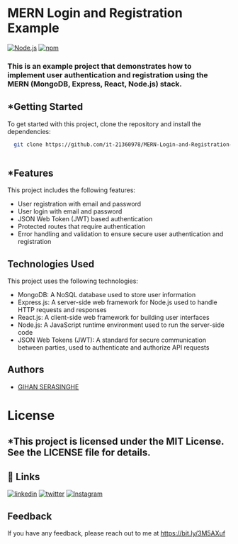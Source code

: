 # MERN Login and Registration Example

[![Node.js](https://img.shields.io/badge/Node.js-14.17.0-green.svg)](https://nodejs.org/en/)  [![npm](https://img.shields.io/npm/v/nodemon.svg)](https://www.npmjs.com/package/nodemon)

### This is an example project that demonstrates how to implement user authentication and registration using the MERN (MongoDB, Express, React, Node.js) stack.

## *Getting Started
To get started with this project, clone the repository and install the dependencies:

```bash
  git clone https://github.com/it-21360978/MERN-Login-and-Registration-Example.git
  
```

## *Features

This project includes the following features:
<ul>
<li>User registration with email and password</li>
<li>User login with email and password</li>
<li>JSON Web Token (JWT) based authentication</li>
<li>Protected routes that require authentication</li>
<li>Error handling and validation to ensure secure user authentication and registration</li></ul>


## Technologies Used
This project uses the following technologies:
<ul>
<li>MongoDB: A NoSQL database used to store user information</li>
<li>Express.js: A server-side web framework for Node.js used to handle HTTP requests and responses</li>
<li>React.js: A client-side web framework for building user interfaces</li>
<li>Node.js: A JavaScript runtime environment used to run the server-side code</li>
<li>JSON Web Tokens (JWT): A standard for secure communication between parties, used to authenticate and authorize API requests</li></ul>

## Authors

- [GIHAN SERASINGHE](https://github.com/it-21360978)

# License
## *This project is licensed under the MIT License. See the LICENSE file for details.

## 🔗 Links
[![linkedin](https://img.shields.io/badge/linkedin-0A66C2?style=for-the-badge&logo=linkedin&logoColor=white)](https://www.linkedin.com/in/gihan-serasinghe-457033264)
[![twitter](https://img.shields.io/badge/twitter-1DA1F2?style=for-the-badge&logo=twitter&logoColor=white)](https://twitter.com/SrasingheG)
[![Instagram](https://img.shields.io/badge/Instagram-E4405F?style=for-the-badge&logo=instagram&logoColor=white)](https://www.instagram.com/gihanxeno__/)

## Feedback

If you have any feedback, please reach out to me at https://bit.ly/3M5AXuf

